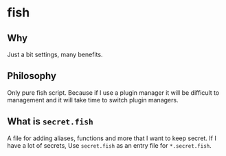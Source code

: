 # fish

## Why

Just a bit settings, many benefits.

## Philosophy

Only pure fish script.
Because if I use a plugin manager it will be difficult to management and it will take time to switch plugin managers.

## What is `secret.fish`

A file for adding aliases, functions and more that I want to keep secret.
If I have a lot of secrets, Use `secret.fish` as an entry file for `*.secret.fish`.
